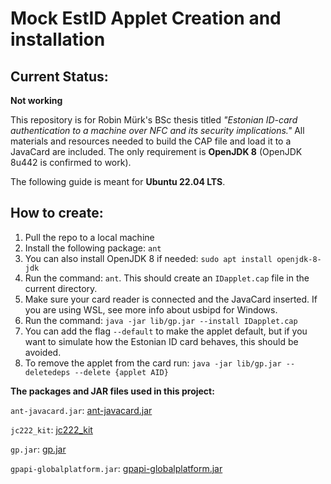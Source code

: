 # Mock EstID Applet Creation and installation

## Current Status:
**Not working**

This repository is for Robin Mürk's BSc thesis titled *"Estonian ID-card authentication to a machine over NFC and its security implications."* All materials and resources needed to build the CAP file and load it to a JavaCard are included. The only requirement is **OpenJDK 8** (OpenJDK 8u442 is confirmed to work). 

The following guide is meant for **Ubuntu 22.04 LTS**.

## How to create:
1. Pull the repo to a local machine
2. Install the following package: `ant`
3. You can also install OpenJDK 8 if needed: `sudo apt install openjdk-8-jdk`
4. Run the command: `ant`. This should create an `IDapplet.cap` file in the current directory.
5. Make sure your card reader is connected and the JavaCard inserted. If you are using WSL, see more info about usbipd for Windows.
6. Run the command: `java -jar lib/gp.jar --install IDapplet.cap`
7. You can add the flag `--default` to make the applet default, but if you want to simulate how the Estonian ID card behaves, this should be avoided.
8. To remove the applet from the card run: `java -jar lib/gp.jar --deletedeps --delete {applet AID}`

**The packages and JAR files used in this project:**

`ant-javacard.jar`: [ant-javacard.jar](https://github.com/martinpaljak/ant-javacard/releases/download/v20.03.25/ant-javacard.jar)

`jc222_kit`: [jc222_kit](https://github.com/martinpaljak/oracle_javacard_sdks/tree/master/jc222_kit)

`gp.jar`: [gp.jar](https://github.com/martinpaljak/GlobalPlatformPro/releases/download/v0.3.5/gp.jar)

`gpapi-globalplatform.jar`: [gpapi-globalplatform.jar](https://github.com/OpenJavaCard/globalplatform-exports/blob/master/org.globalplatform-1.3/gpapi-globalplatform.jar)
